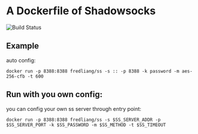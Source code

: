 # A Dockerfile of Shadowsocks
![Build Status](https://travis-ci.org/fredliang44/ss_docker.svg?branch=ss_libev)

## Example
auto config:

    docker run -p 8388:8388 fredliang/ss -s :: -p 8388 -k password -m aes-256-cfb -t 600

## Run with you own config:
you can config your own ss server through entry point:

    docker run -p 8388:8388 fredliang/ss -s $SS_SERVER_ADDR -p $SS_SERVER_PORT -k $SS_PASSWORD -m $SS_METHOD -t $SS_TIMEOUT
